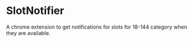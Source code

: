 # SlotNotifier

A chrome extension to get notifications for slots for 18-144 category when they are available. 
